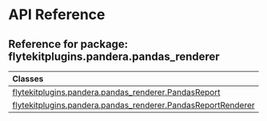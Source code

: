 # API Reference

## Reference for package: flytekitplugins.pandera.pandas_renderer

| Classes  |
| :------------- |
| [flytekitplugins.pandera.pandas_renderer.PandasReport](flytekitplugins_pandera_pandas_renderer_pandasreport) |
| [flytekitplugins.pandera.pandas_renderer.PandasReportRenderer](flytekitplugins_pandera_pandas_renderer_pandasreportrenderer) |
